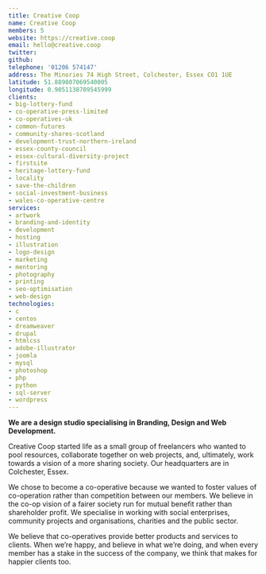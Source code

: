 ```yaml
---
title: Creative Coop
name: Creative Coop
members: 5
website: https://creative.coop
email: hello@creative.coop
twitter: 
github: 
telephone: '01206 574147'
address: The Minories 74 High Street, Colchester, Essex CO1 1UE
latitude: 51.889807069540005
longitude: 0.9051138709545999
clients: 
- big-lottery-fund
- co-operative-press-limited
- co-operatives-uk
- common-futures
- community-shares-scotland
- development-trust-northern-ireland
- essex-county-council
- essex-cultural-diversity-project
- firstsite
- heritage-lottery-fund
- locality
- save-the-children
- social-investment-business
- wales-co-operative-centre
services: 
- artwork
- branding-and-identity
- development
- hosting
- illustration
- logo-design
- marketing
- mentoring
- photography
- printing
- seo-optimisation
- web-design
technologies: 
- c
- centos
- dreamweaver
- drupal
- htmlcss
- adobe-illustrator
- joomla
- mysql
- photoshop
- php
- python
- sql-server
- wordpress
---
```


**We are a design studio specialising in Branding, Design and Web Development.**

Creative Coop started life as a small group of freelancers who wanted to pool resources, collaborate together on web projects, and, ultimately, work towards a vision of a more sharing society. Our headquarters are in Colchester, Essex.

We chose to become a co-operative because we wanted to foster values of co-operation rather than competition between our members. We believe in the co-op vision of a fairer society run for mutual benefit rather than shareholder profit. We specialise in working with social enterprises, community projects and organisations, charities and the public sector.

We believe that co-operatives provide better products and services to clients. When we’re happy, and believe in what we’re doing, and when every member has a stake in the success of the company, we think that makes for happier clients too.
